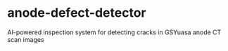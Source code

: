 # anode-defect-detector
AI-powered inspection system for detecting cracks in GSYuasa anode CT scan images
